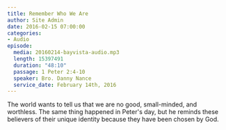 ```yaml
---
title: Remember Who We Are
author: Site Admin
date: 2016-02-15 07:00:00
categories:
- Audio
episode:
  media: 20160214-bayvista-audio.mp3
  length: 15397491
  duration: "48:10"
  passage: 1 Peter 2:4-10
  speaker: Bro. Danny Nance
  service_date: February 14th, 2016
---
```

The world wants to tell us that we are no good, small-minded, and worthless. The same thing happened in Peter's day, but he reminds these believers of their unique identity because they have been chosen by God.